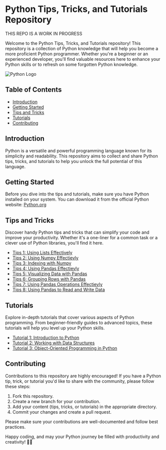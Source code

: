 # Python Tips, Tricks, and Tutorials Repository

THIS REPO IS A WORK IN PROGRESS

Welcome to the Python Tips, Tricks, and Tutorials repository! This repository is a collection of Python knowledge that will help you become a more proficient Python programmer. Whether you're a beginner or an experienced developer, you'll find valuable resources here to enhance your Python skills or to refresh on some forgotten Python knowledge.

![Python Logo](https://www.python.org/static/img/python-logo.png)

## Table of Contents

- [Introduction](#introduction)
- [Getting Started](#getting-started)
- [Tips and Tricks](#tips-and-tricks)
- [Tutorials](#tutorials)
- [Contributing](#contributing)

## Introduction

Python is a versatile and powerful programming language known for its simplicity and readability. This repository aims to collect and share Python tips, tricks, and tutorials to help you unlock the full potential of this language.

## Getting Started

Before you dive into the tips and tutorials, make sure you have Python installed on your system. You can download it from the official Python website: [Python.org](https://www.python.org/downloads/)

## Tips and Tricks

Discover handy Python tips and tricks that can simplify your code and improve your productivity. Whether it's a one-liner for a common task or a clever use of Python libraries, you'll find it here.

- [Tips 1: Using Lists Effectively](lists.ipynb)
- [Tips 2: Using Numpy Effectievly](numpy.ipynb)
- [Tips 3: Indexing with Numpy](numpy_indexing.ipynb)
- [Tips 4: Using Pandas Effectievly](pandas.ipynb)
- [Tips 5: Visualizing Data with Pandas](pandas_data_viz.ipynb)
- [Tips 6: Grouping Rows with Pandas](pandas_groupby.ipynb)
- [Tips 7: Using Pandas Operations Effectievly](pandas_operations.ipynb)
- [Tips 8: Using Pandas to Read and Write Data](pandas_input_output.ipynb)

## Tutorials

Explore in-depth tutorials that cover various aspects of Python programming. From beginner-friendly guides to advanced topics, these tutorials will help you level up your Python skills.

- [Tutorial 1: Introduction to Python](introduction.ipynb)
- [Tutorial 2: Working with Data Structures](datastructures.ipynb)
- [Tutorial 3: Object-Oriented Programming in Python](oop.ipynb)

## Contributing

Contributions to this repository are highly encouraged! If you have a Python tip, trick, or tutorial you'd like to share with the community, please follow these steps:

1. Fork this repository.
2. Create a new branch for your contribution.
3. Add your content (tips, tricks, or tutorials) in the appropriate directory.
4. Commit your changes and create a pull request.

Please make sure your contributions are well-documented and follow best practices.

Happy coding, and may your Python journey be filled with productivity and creativity! 🐍✨
